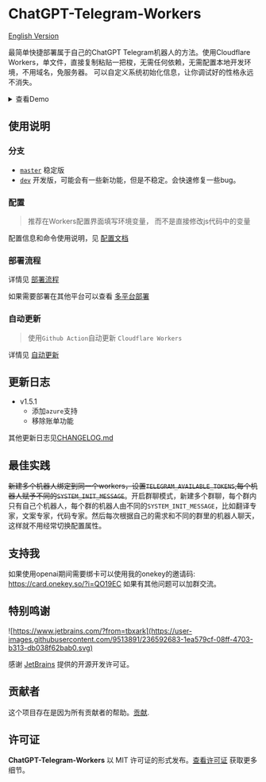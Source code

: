 # ChatGPT-Telegram-Workers

[English Version](./doc/en/README.md)

最简单快捷部署属于自己的ChatGPT Telegram机器人的方法。使用Cloudflare Workers，单文件，直接复制粘贴一把梭，无需任何依赖，无需配置本地开发环境，不用域名，免服务器。
可以自定义系统初始化信息，让你调试好的性格永远不消失。

<details>
<summary>查看Demo</summary>
<img style="max-width: 600px;" alt="image" src="./doc/demo.jpg">
</details>

## 使用说明

### 分支

- [`master`](https://github.com/TBXark/ChatGPT-Telegram-Workers/tree/master) 稳定版
- [`dev`](https://github.com/TBXark/ChatGPT-Telegram-Workers/tree/dev)    开发版，可能会有一些新功能，但是不稳定。会快速修复一些bug。

### 配置

> 推荐在Workers配置界面填写环境变量， 而不是直接修改js代码中的变量

配置信息和命令使用说明，见 [配置文档](./doc/CONFIG.md)

### 部署流程

详情见 [部署流程](./doc/DEPLOY.md)

如果需要部署在其他平台可以查看 [多平台部署](./doc/PLATFORM.md)

### 自动更新

> 使用`Github Action`自动更新 `Cloudflare Workers`

详情见 [自动更新](./doc/ACTION.md)


## 更新日志

- v1.5.1
  - 添加`azure`支持
  - 移除账单功能

其他更新日志见[CHANGELOG.md](./doc/CHANGELOG.md)

## 最佳实践

~~新建多个机器人绑定到同一个workers，设置`TELEGRAM_AVAILABLE_TOKENS`,每个机器人赋予不同的`SYSTEM_INIT_MESSAGE`~~。开启群聊模式，新建多个群聊，每个群内只有自己个机器人，每个群的机器人由不同的`SYSTEM_INIT_MESSAGE`，比如翻译专家，文案专家，代码专家。然后每次根据自己的需求和不同的群里的机器人聊天，这样就不用经常切换配置属性。

## 支持我

如果使用openai期间需要绑卡可以使用我的onekey的邀请码: <https://card.onekey.so/?i=QO19EC> 如果有其他问题可以加群交流。

## 特别鸣谢

![https://www.jetbrains.com/?from=tbxark](https://user-images.githubusercontent.com/9513891/236592683-1ea579cf-08ff-4703-b313-db038f62bab0.svg)

感谢 [JetBrains](https://www.jetbrains.com/?from=tbxark) 提供的开源开发许可证。

## 贡献者

这个项目存在是因为所有贡献者的帮助。[贡献](https://github.com/tbxark/ChatGPT-Telegram-Workers/graphs/contributors).

## 许可证

**ChatGPT-Telegram-Workers** 以 MIT 许可证的形式发布。[查看许可证](./LICENSE) 获取更多细节。
